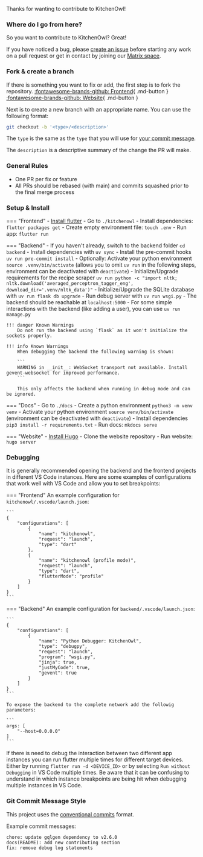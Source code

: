 Thanks for wanting to contribute to KitchenOwl!

### Where do I go from here?

So you want to contribute to KitchenOwl? Great!

If you have noticed a bug, please [create an issue](https://github.com/TomBursch/KitchenOwl/issues/new) before starting any work on a pull request or get in contact by joining our [Matrix space](https://matrix.to/#/#kitchenowl:matrix.org).

### Fork & create a branch

If there is something you want to fix or add, the first step is to fork the repository.
[:fontawesome-brands-github: Frontend](https://github.com/TomBursch/KitchenOwl){ .md-button }
[:fontawesome-brands-github: Website](https://github.com/TomBursch/KitchenOwl-website){ .md-button }

Next is to create a new branch with an appropriate name. You can use the following format:

``` bash
git checkout -b '<type>/<description>'
```

The `type` is the same as the `type` that you will use for [your commit message](https://www.conventionalcommits.org/en/v1.0.0/#summary).

The `description` is a descriptive summary of the change the PR will make.

### General Rules

- One PR per fix or feature
- All PRs should be rebased (with main) and commits squashed prior to the final merge process

### Setup & Install
=== "Frontend"
    - [Install flutter](https://flutter.dev/docs/get-started/install)
    - Go to `./kitchenowl`
    - Install dependencies: `flutter packages get`
    - Create empty environment file: `touch .env`
    - Run app: `flutter run`

=== "Backend"
    - If you haven't already, switch to the backend folder `cd backend`
    - Install dependencies with `uv sync`
    - Install the pre-commit hooks `uv run pre-commit install`
    - Optionally: Activate your python environment `source .venv/bin/activate` (allows you to omit `uv run` in the following steps, environment can be deactivated with `deactivate`)
    - Initialize/Upgrade requirements for the recipe scraper `uv run python -c "import nltk; nltk.download('averaged_perceptron_tagger_eng', download_dir='.venv/nltk_data')"`
    - Initialize/Upgrade the SQLite database with `uv run flask db upgrade`
    - Run debug server with `uv run wsgi.py`
    - The backend should be reachable at `localhost:5000`
    - For some simple interactions with the backend (like adding a user), you can use `uv run manage.py`

    !!! danger Known Warnings
        Do not run the backend using `flask` as it won't initialize the sockets properly.

    !!! info Known Warnings
        When debugging the backend the following warning is shown:

        ```
        WARNING in __init__: WebSocket transport not available. Install gevent-websocket for improved performance.
        ```

        This only affects the backend when running in debug mode and can be ignored.

=== "Docs"
    - Go to `./docs`
    - Create a python environment `python3 -m venv venv`
    - Activate your python environment `source venv/bin/activate` (environment can be deactivated with `deactivate`)
    - Install dependencies `pip3 install -r requirements.txt`
    - Run docs: `mkdocs serve`

=== "Website"
    - [Install Hugo](https://gohugo.io/getting-started/quick-start/)
    - Clone the website repository
    - Run website: `hugo server`


### Debugging
It is generally recommended opening the backend and the frontend projects in different VS Code instances.
Here are some examples of configurations that work well with VS Code and allow you to set breakpoints:

=== "Frontend"
    An example configuration for `kitchenowl/.vscode/launch.json`:

    ```
    {
        "configurations": [
            {
                "name": "kitchenowl",
                "request": "launch",
                "type": "dart"
            },
            {
                "name": "kitchenowl (profile mode)",
                "request": "launch",
                "type": "dart",
                "flutterMode": "profile"
            }
        ]
    }
    ```
=== "Backend"
    An example configuration for `backend/.vscode/launch.json`:

    ```
    {
        "configurations": [
            {
                "name": "Python Debugger: KitchenOwl",
                "type": "debugpy",
                "request": "launch",
                "program": "wsgi.py",
                "jinja": true,
                "justMyCode": true,
                "gevent": true
            }
        ]
    }
    ```

    To expose the backend to the complete network add the followig parameters:

    ```
    args: [
        "--host=0.0.0.0"
    ]
    ```

If there is need to debug the interaction between two different app instances you can run flutter multiple times for different target devices. Either by running `flutter run -d <DEVICE_ID>` or by selecting `Run without Debugging` in VS Code multiple times. Be aware that it can be confusing to understand in which instance breakpoints are being hit when debugging multiple instances in VS Code.
    
### Git Commit Message Style

This project uses the [conventional commits](https://www.conventionalcommits.org/en/v1.0.0/#summary) format.

Example commit messages:

```
chore: update gqlgen dependency to v2.6.0
docs(README): add new contributing section
fix: remove debug log statements
```
